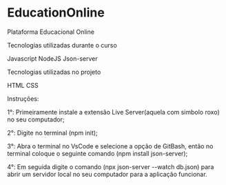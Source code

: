 # EducationOnline
Plataforma Educacional Online

Tecnologias utilizadas durante o curso

Javascript NodeJS Json-server

Tecnologias utilizadas no projeto

HTML CSS

Instruções:

1°: Primeiramente instale a extensão Live Server(aquela com simbolo roxo) no seu computador;

2°: Digite no terminal (npm init);

3°: Abra o terminal no VsCode e selecione a opção de GitBash, então no terminal coloque o seguinte comando (npm install json-server);

4°: Em seguida digite o comando (npx json-server --watch db.json) para abrir um servidor local no seu computador para a aplicação funcionar.
